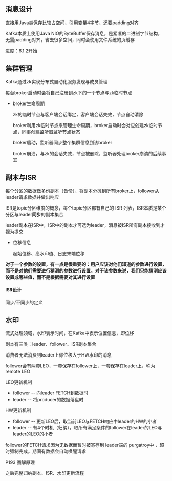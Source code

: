 ## 消息设计

直接用Java类保存比较占空间，引用变量4字节，还要padding对齐

Kafka本质上使用Java NIO的ByteBuffer保存消息，是紧凑的二进制字节结构，无需padding对齐，省去很多空间，同时会使用文件系统的页缓存

进度：6.1.2开始









## 集群管理

Kafka通过zk实现分布式自动化服务发现与成员管理

每台broker启动时会将自己注册到zk下的一个节点与zk临时节点

- broker生命周期

  zk的临时节点与客户端会话绑定，客户端会话失效，节点自动清除

  broker利用zk临时节点来管理生命周期，broker启动时会对应创建zk临时节点，同事创建监听器监听节点状态

  broker启动，监听器同步整个集群信息到该broker

  broker崩溃，与zk的会话失效，节点被删除，监听器处理broker崩溃的后续事宜









## 副本与ISR

每个分区的数据做多份副本（备份），将副本分摊到所有broker上，follower从leader请求数据并做出响应

ISR是topic分区维度的概念，每个topic分区都有自己的 ISR 列表，ISR本质是某个分区与leader**同步**的副本集合

leader副本在ISR中，ISR中的副本才可选为leader，消息被ISR所有副本接收到才视为提交

- 位移信息

  起始位移、高水印值、日志末端位移

**对于一个参数的设置，有一点是很重要的：用户应该对他们知道的参数进行设置，而不是对他们需要进行猜测的参数进行设置。对于该参数来说，我们只能猜测应该设置成哪些值，而不是根据需要对其进行设置**  



#### ISR设计

同步/不同步的定义









## 水印

流式处理领域，水印表示时间，在Kafka中表示位置信息，即位移

副本有三类：leader、follower、ISR副本集合

消费者无法消费到leader上你位移大于HW水印的消息

follower会有两套LEO，一套保存在follower上，一套保存在leader上，称为remote LEO

LEO更新机制

- follower -- 向leader FETCH到数据时
- leader -- 将producer的数据落盘时

HW更新机制

- follower -- 更新LEO后，取当前LEO与FETCH响应中leader的HW的小者
- leader -- 有4个时机（归纳），取所有满足条件的follower在leader的LEO与leader的LEO的小者

follower的FETCH请求因为无数据而暂时被寄存到 leader端的 purgatroy中 ，超时强制完成。期间有数据会自动唤醒请求

P193 图解原理 

之后完整归纳副本、ISR、水印更新流程